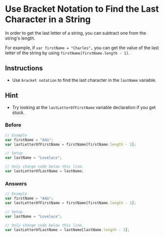 # Use Bracket Notation to Find the Last Character in a String

In order to get the last letter of a string, you can subtract one
from the string's length.

For example, if `var firstName = "Charles",` you can get the value of the
last letter of the string by using `firstName[firstName.length - 1]`.

## Instructions
 - Use `bracket notation` to find the last character in the `lastName` variable.

## Hint
 - Try looking at the `lastLetterOfFirstName` variable declaration if you get
 stuck.

### Before

```javascript
// Example
var firstName = "Ada";
var lastLetterOfFirstName = firstName[firstName.length - 1];

// Setup
var lastName = "Lovelace";

// Only change code below this line.
var lastLetterOfLastName = lastName;
```

### Answers

```javascript
// Example
var firstName = "Ada";
var lastLetterOfFirstName = firstName[firstName.length - 1];

// Setup
var lastName = "Lovelace";

// Only change code below this line.
var lastLetterOfLastName = lastName[lastName.length - 1];
```